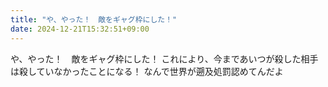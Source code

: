 ```yaml
---
title: "や、やった！　敵をギャグ枠にした！"
date: 2024-12-21T15:32:51+09:00
---
```

や、やった！　敵をギャグ枠にした！
これにより、今まであいつが殺した相手は殺していなかったことになる！
なんで世界が遡及処罰認めてんだよ
